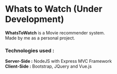# Whats to Watch (Under Development)
<b>WhatsToWatch</b> is a Movie recommender system. <br>
Made by me as a personal project.<br>
<h3><b>Technologies used :</b></h3>
<b>Server-Side :</b> NodeJS with Express MVC Framework<br>
<b>Client-Side :</b> Bootstrap, JQuery and Vue.js<br>
